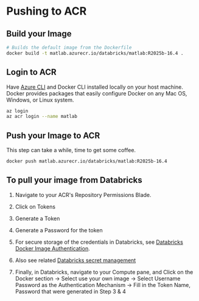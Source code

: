 # Pushing to ACR

## Build your Image

```bash
# Builds the default image from the Dockerfile
docker build -t matlab.azurecr.io/databricks/matlab:R2025b-16.4 .
```

## Login to ACR

Have [Azure CLI](https://aka.ms/acr/azure-cli) and Docker CLI installed locally on your host machine. Docker provides packages that easily configure Docker on any Mac OS, Windows, or Linux system.

```bash
az login
az acr login --name matlab
```

## Push your Image to ACR
This step can take a while, time to get some coffee.
```bash
docker push matlab.azurecr.io/databricks/matlab:R2025b-16.4
```

## To pull your image from Databricks

1. Navigate to your ACR's Repository Permissions Blade.
2. Click on Tokens
3. Generate a Token
4. Generate a Password for the token
5. For secure storage of the credentials in Databricks, see [Databricks Docker Image Authentication](https://learn.microsoft.com/en-us/azure/databricks/compute/custom-containers#auth).
6. Also see related [Databricks secret management](https://learn.microsoft.com/en-us/azure/databricks/security/secrets/) 

7. Finally, in Databricks, navigate to your Compute pane, and Click on the Docker section -> Select use your own image -> Select Username Password as the Authentication Mechanism -> Fill in the Token Name, Password that were generated in Step 3 & 4

